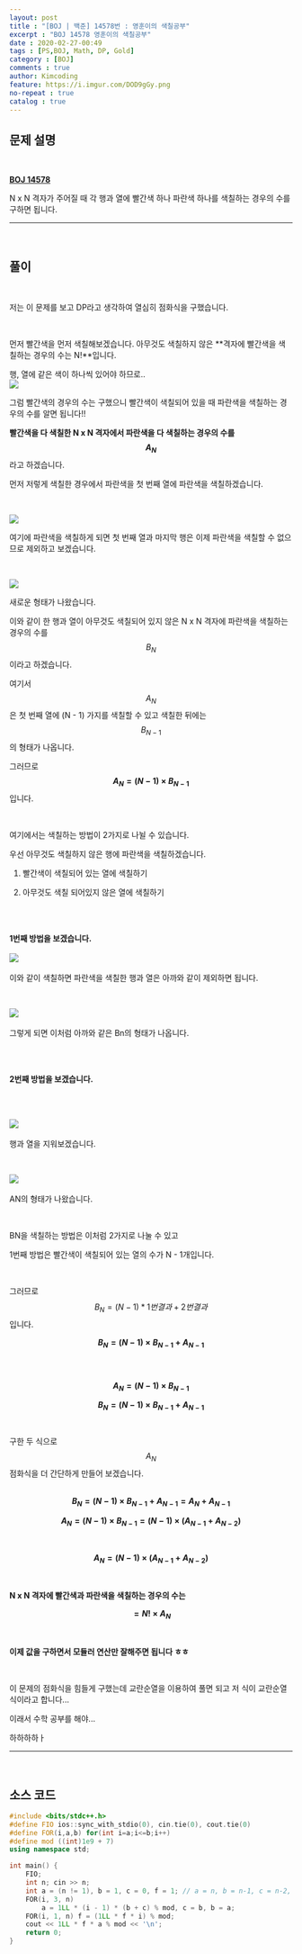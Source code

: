 ```yaml
---
layout: post
title : "[BOJ | 백준] 14578번 : 영훈이의 색칠공부"
excerpt : "BOJ 14578 영훈이의 색칠공부"
date : 2020-02-27-00:49
tags : [PS,BOJ, Math, DP, Gold]
category : [BOJ]
comments : true
author: Kimcoding
feature: https://i.imgur.com/DOD9gGy.png
no-repeat : true
catalog : true
---
```


## 문제 설명

<br/>

**[BOJ 14578](https://www.acmicpc.net/problem/14578)**


N x N 격자가 주어질 때 각 행과 열에 빨간색 하나 파란색 하나를 색칠하는 경우의 수를 구하면 됩니다.

---
<br/>

## 풀이

<br/>

저는 이 문제를 보고 DP라고 생각하여 열심히 점화식을 구했습니다.

<br/>

먼저 빨간색을 먼저 색칠해보겠습니다. 아무것도 색칠하지 않은 **격자에 빨간색을 색칠하는 경우의 수는 N!**입니다.

행, 열에 같은 색이 하나씩 있어야 하므로..
<br/>
![](https://i.imgur.com/DOD9gGy.png)
<br/>

그럼 빨간색의 경우의 수는 구했으니 빨간색이 색칠되어 있을 때 파란색을 색칠하는 경우의 수를 알면 됩니다!!

**빨간색을 다 색칠한 N x N 격자에서 파란색을 다 색칠하는 경우의 수를 $$A_N$$** 라고 하겠습니다.

먼저 저렇게 색칠한 경우에서 파란색을 첫 번째 열에 파란색을 색칠하겠습니다.

<br/>

![](https://i.imgur.com/xCmrBHR.png)
<br/>

여기에 파란색을 색칠하게 되면 첫 번째 열과 마지막 행은 이제 파란색을 색칠할 수 없으므로 제외하고 보겠습니다.

<br/>

![](https://i.imgur.com/HpDscFb.png)
<br/>

새로운 형태가 나왔습니다.

이와 같이 한 행과 열이 아무것도 색칠되어 있지 않은 N x N 격자에 파란색을 색칠하는 경우의 수를 $$B_N$$ 이라고 하겠습니다.

여기서 $$A_N$$은 첫 번째 열에 (N - 1) 가지를 색칠할 수 있고 색칠한 뒤에는 $$B_{N-1}$$의 형태가 나옵니다.

그러므로 **$$A_N = (N-1) \times B_{N-1}$$** 입니다.

<br/>

여기에서는 색칠하는 방법이 2가지로 나뉠 수 있습니다.

우선 아무것도 색칠하지 않은 행에 파란색을 색칠하겠습니다.

1. 빨간색이 색칠되어 있는 열에 색칠하기

2. 아무것도 색칠 되어있지 않은 열에 색칠하기

<br/>
<br/>


**1번째 방법을 보겠습니다.**
<br/><br/>
![](https://i.imgur.com/qR1SiB3.png)<br/><br/>
이와 같이 색칠하면 파란색을 색칠한 행과 열은 아까와 같이 제외하면 됩니다.

<br/>

![](https://i.imgur.com/5I0Nijs.png)<br/><br/>
그렇게 되면 이처럼 아까와 같은 Bn의 형태가 나옵니다.

<br/><br/>



**2번째 방법을 보겠습니다.**


<br/><br/>


![](https://i.imgur.com/LjIv6vF.png)<br/><br/>
행과 열을 지워보겠습니다.

<br/>

![](https://i.imgur.com/Vw5WPHA.png)<br/><br/>
AN의 형태가 나왔습니다.

<br/>

BN을 색칠하는 방법은 이처럼 2가지로 나눌 수 있고

1번째 방법은 빨간색이 색칠되어 있는 열의 수가 N - 1개입니다.

<br/>

그러므로 $$B_N = (N-1) * 1번 결과 + 2번 결과$$ 입니다.

**$$B_N = (N-1) \times B_{N-1} + A_{N-1}$$**<br/><br/>

**$$A_N = (N-1) \times B_{N-1}$$**

**$$B_N = (N-1) \times B_{N-1} + A_{N-1}$$**
<br/><br/>
구한 두 식으로 $$A_N$$ 점화식을 더 간단하게 만들어 보겠습니다.
<br/><br/>


**$$B_N = (N-1) \times B_{N-1} + A_{N-1} = A_N + A_{N-1}$$**

**$$A_N = (N-1) \times B_{N-1} = (N-1) \times (A_{N-1} + A_{N-2})$$**

<br/>

**$$A_N = (N-1) \times (A_{N-1} + A_{N-2})$$**

<br/>

**N x N 격자에 빨간색과 파란색을 색칠하는 경우의 수는**

**$$= N! \times A_N$$**

<br/>

**이제 값을 구하면서 모듈러 연산만 잘해주면 됩니다 ㅎㅎ**

<br/>

이 문제의 점화식을 힘들게 구했는데 교란순열을 이용하여 풀면 되고 저 식이 교란순열 식이라고 합니다...

이래서 수학 공부를 해야...

하하하하ㅏ



---

<br/>

## <i class="fa fa-code"></i> 소스 코드

```cpp
#include <bits/stdc++.h>
#define FIO ios::sync_with_stdio(0), cin.tie(0), cout.tie(0)
#define FOR(i,a,b) for(int i=a;i<=b;i++)
#define mod ((int)1e9 + 7)
using namespace std;

int main() {
	FIO;
	int n; cin >> n;
	int a = (n != 1), b = 1, c = 0, f = 1; // a = n, b = n-1, c = n-2, f = n!
	FOR(i, 3, n)
		a = 1LL * (i - 1) * (b + c) % mod, c = b, b = a;
	FOR(i, 1, n) f = (1LL * f * i) % mod;
	cout << 1LL * f * a % mod << '\n';
	return 0;
}
```

